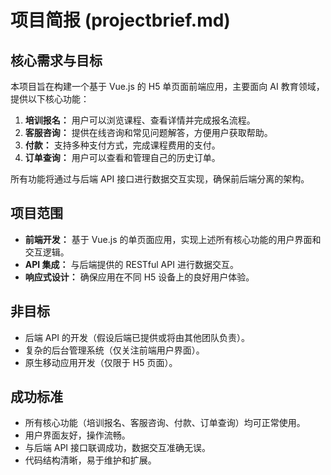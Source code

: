 # 项目简报 (projectbrief.md)

## 核心需求与目标

本项目旨在构建一个基于 Vue.js 的 H5 单页面前端应用，主要面向 AI 教育领域，提供以下核心功能：

1.  **培训报名：** 用户可以浏览课程、查看详情并完成报名流程。
2.  **客服咨询：** 提供在线咨询和常见问题解答，方便用户获取帮助。
3.  **付款：** 支持多种支付方式，完成课程费用的支付。
4.  **订单查询：** 用户可以查看和管理自己的历史订单。

所有功能将通过与后端 API 接口进行数据交互实现，确保前后端分离的架构。

## 项目范围

*   **前端开发：** 基于 Vue.js 的单页面应用，实现上述所有核心功能的用户界面和交互逻辑。
*   **API 集成：** 与后端提供的 RESTful API 进行数据交互。
*   **响应式设计：** 确保应用在不同 H5 设备上的良好用户体验。

## 非目标

*   后端 API 的开发（假设后端已提供或将由其他团队负责）。
*   复杂的后台管理系统（仅关注前端用户界面）。
*   原生移动应用开发（仅限于 H5 页面）。

## 成功标准

*   所有核心功能（培训报名、客服咨询、付款、订单查询）均可正常使用。
*   用户界面友好，操作流畅。
*   与后端 API 接口联调成功，数据交互准确无误。
*   代码结构清晰，易于维护和扩展。
